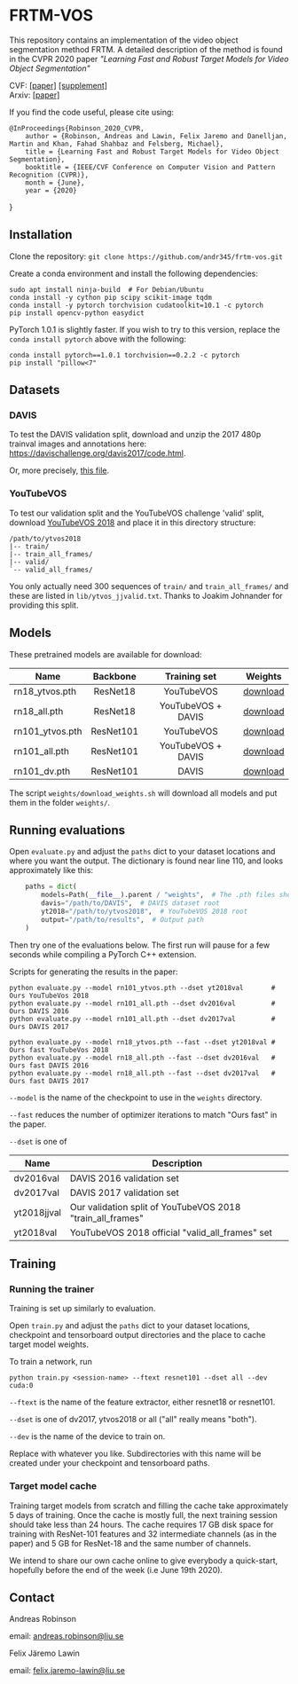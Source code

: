 # FRTM-VOS

This repository contains an implementation of the video object segmentation
method FRTM. A detailed description of the method is
found in the CVPR 2020 paper <em>"Learning Fast and Robust Target Models for Video Object Segmentation"</em>
 
CVF: [[paper]](http://openaccess.thecvf.com/content_CVPR_2020/papers/Robinson_Learning_Fast_and_Robust_Target_Models_for_Video_Object_Segmentation_CVPR_2020_paper.pdf)
[[supplement]](http://openaccess.thecvf.com/content_CVPR_2020/supplemental/Robinson_Learning_Fast_and_CVPR_2020_supplemental.pdf) \
Arxiv: [[paper]](https://arxiv.org/pdf/2003.00908.pdf)

If you find the code useful, please cite using:

    @InProceedings{Robinson_2020_CVPR,
        author = {Robinson, Andreas and Lawin, Felix Jaremo and Danelljan, Martin and Khan, Fahad Shahbaz and Felsberg, Michael},
        title = {Learning Fast and Robust Target Models for Video Object Segmentation},
        booktitle = {IEEE/CVF Conference on Computer Vision and Pattern Recognition (CVPR)},
        month = {June},
        year = {2020}
} 

## Installation
Clone the repository: `git clone https://github.com/andr345/frtm-vos.git`

Create a conda environment and install the following dependencies:
```shell script
sudo apt install ninja-build  # For Debian/Ubuntu
conda install -y cython pip scipy scikit-image tqdm
conda install -y pytorch torchvision cudatoolkit=10.1 -c pytorch
pip install opencv-python easydict
```

PyTorch 1.0.1 is slightly faster. If you wish to try to this version, replace the `conda install pytorch` above
with the following:
```shell script
conda install pytorch==1.0.1 torchvision==0.2.2 -c pytorch
pip install "pillow<7"
```

## Datasets

### DAVIS

To test the DAVIS validation split, download and unzip the 2017 480p trainval images and annotations here:
<https://davischallenge.org/davis2017/code.html>.

Or, more precisely, [this file](https://data.vision.ee.ethz.ch/csergi/share/davis/DAVIS-2017-trainval-480p.zip).

### YouTubeVOS

To test our validation split and the YouTubeVOS challenge 'valid' split, download [YouTubeVOS 2018](https://youtube-vos.org/dataset/)
and place it in this directory structure:

```
/path/to/ytvos2018
|-- train/
|-- train_all_frames/
|-- valid/
`-- valid_all_frames/
```
You only actually need 300 sequences of `train/` and `train_all_frames/` and these are listed
in `lib/ytvos_jjvalid.txt`. Thanks to Joakim Johnander for providing this split.

## Models

These pretrained models are available for download: 

| Name            | Backbone  | Training set       | Weights  |
|-----------------|:---------:|:------------------:|:--------:|
| rn18_ytvos.pth  | ResNet18  | YouTubeVOS         | [download](https://drive.google.com/open?id=1anOEzUMxXR4ff2qaUJNojAABWuAmaGvw) |
| rn18_all.pth    | ResNet18  | YouTubeVOS + DAVIS | [download](https://drive.google.com/open?id=1t21DG1ts-2NQXDVvuQjW9LY9VVkYuXU5)
| rn101_ytvos.pth | ResNet101 | YouTubeVOS         | [download](https://drive.google.com/open?id=1KFg7ZjdJyhLE58WzEBlznOrDpKmQqviC) |
| rn101_all.pth   | ResNet101 | YouTubeVOS + DAVIS | [download](https://drive.google.com/open?id=1GqaB80sznVkonprCdYhURwGwqiPRhP-v) |
| rn101_dv.pth    | ResNet101 | DAVIS              | [download](https://drive.google.com/open?id=1gRFn2NojH47BjURSws2XIyuTjzFkmuSV) |


The script `weights/download_weights.sh` will download all models and put them in the folder `weights/`.

## Running evaluations

Open `evaluate.py` and adjust the `paths` dict to your dataset locations and where you want the output.
The dictionary is found near line 110, and looks approximately like this:

```python
    paths = dict(
        models=Path(__file__).parent / "weights",  # The .pth files should be here
        davis="/path/to/DAVIS",  # DAVIS dataset root
        yt2018="/path/to/ytvos2018",  # YouTubeVOS 2018 root
        output="/path/to/results",  # Output path
    )
```

Then try one of the evaluations below. The first run will pause for a few seconds while compiling a
PyTorch C++ extension.

Scripts for generating the results in the paper:
```shell script
python evaluate.py --model rn101_ytvos.pth --dset yt2018val       # Ours YouTubeVos 2018
python evaluate.py --model rn101_all.pth --dset dv2016val         # Ours DAVIS 2016
python evaluate.py --model rn101_all.pth --dset dv2017val         # Ours DAVIS 2017

python evaluate.py --model rn18_ytvos.pth --fast --dset yt2018val # Ours fast YouTubeVos 2018
python evaluate.py --model rn18_all.pth --fast --dset dv2016val   # Ours fast DAVIS 2016
python evaluate.py --model rn18_all.pth --fast --dset dv2017val   # Ours fast DAVIS 2017

```

`--model` is the name of the checkpoint to use in the `weights` directory.

`--fast` reduces the number of optimizer iterations to match "Ours fast" in the paper.

`--dset` is one of

  | Name        | Description                                                |
  |-------------|------------------------------------------------------------|
  | dv2016val   | DAVIS 2016 validation set                                  |
  | dv2017val   | DAVIS 2017 validation set                                  |
  | yt2018jjval | Our validation split of YouTubeVOS 2018 "train_all_frames" |
  | yt2018val   | YouTubeVOS 2018 official "valid_all_frames" set            |

## Training

### Running the trainer

Training is set up similarly to evaluation.

Open `train.py` and adjust the `paths` dict to your dataset locations, checkpoint and tensorboard
output directories and the place to cache target model weights.

To train a network, run

```shell script
python train.py <session-name> --ftext resnet101 --dset all --dev cuda:0
```
`--ftext` is the name of the feature extractor, either resnet18 or resnet101.

`--dset` is one of dv2017, ytvos2018 or all ("all" really means "both").

`--dev` is the name of the device to train on.

Replace <session-name> with whatever you like. Subdirectories with this name
will be created under your checkpoint and tensorboard paths.

### Target model cache

Training target models from scratch and filling the cache take approximately 5 days of training.
Once the cache is mostly full, the next training session should take less than 24 hours.
The cache requires 17 GB disk space for training with ResNet-101 features and 32 intermediate
channels (as in the paper) and 5 GB for ResNet-18 and the same number of channels.

We intend to share our own cache online to give everybody a quick-start, hopefully before the
end of the week (i.e June 19th 2020).
 
## Contact
Andreas Robinson

email: andreas.robinson@liu.se

Felix Järemo Lawin

email: felix.jaremo-lawin@liu.se

